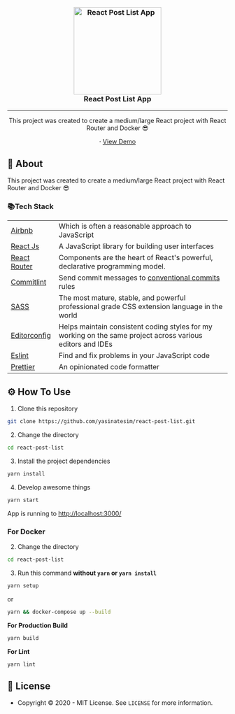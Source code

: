 <h3 align="center">
  <br>
  <a href="https://github.com/yasinatesim/react-post-list"><img src="https://yasinates.com/tech/react.svg" alt="React Post List App" width="200"></a>
  <br>
  React Post List App
  <br>
</h3>
<hr>
<p align="center">This project was created to create a medium/large React project with React Router and Docker 😎</p>

  <p align="center">
    · <a href="https://react-post-list.yasinates.com/">View Demo</a>
  </p>
</p>

## 📖 About


This project was created to create a medium/large React project with React Router and Docker 😎


### 📚Tech Stack

<table>
<tr>
<td>
<a  href="https://github.com/airbnb/javascript">Airbnb</a>
</td>
<td>Which is often a reasonable approach to JavaScript</td>
</tr>
<tr>
<td>
<a  href="https://reactjs.org/">React Js</a>
</td>
<td>A JavaScript library for building user interfaces</td>
</tr>
<tr>
<td>
<a  href="https://reactrouter.com/">React Router</a>
</td>
<td>Components are the heart of React's powerful, declarative programming model.</td>
</tr>
<tr>
<td>
<a href="https://github.com/conventional-changelog/commitlint">Commitlint</a>
</td>
<td>Send commit messages to <a  href="https://www.conventionalcommits.org/en/v1.0.0/">conventional commits</a> rules</td>
</tr>
<tr>
<td>
<a href="https://sass-lang.com/](https://sass-lang.com/">SASS</a>
</td>
<td>The most mature, stable, and powerful professional grade CSS extension language in the world</td>
</tr>
<tr>
<td>
<a  href="https://editorconfig.org/">Editorconfig</a>
</td>
<td>Helps maintain consistent coding styles for my working on the same project across various editors and IDEs</td>
</tr>
<tr>
<td>
<a  href="https://eslint.org/">Eslint</a>
</td>
<td>Find and fix problems in your JavaScript code</td>
</tr>
<tr>
<td>
<a  href="https://prettier.io/">Prettier</a>
</td>
<td>An opinionated code formatter</td>
</tr>
</table>

## ⚙️ How To Use

 1. Clone this repository

```bash
git clone https://github.com/yasinatesim/react-post-list.git
```

2. Change the directory

```bash
cd react-post-list
```

 3. Install the project dependencies

```bash
yarn install
```

4. Develop awesome things

```bash
yarn start
```

App is running to  [http://localhost:3000/](http://localhost:3000/)

### For Docker

2. Change the directory

```bash
cd react-post-list
```

3. Run this command **without `yarn` or `yarn install`**

```bash
yarn setup
```

or

```bash
yarn && docker-compose up --build
```

**For Production Build**
```bash
yarn build
```

**For Lint**
```bash
yarn lint
```

## 🔑 License
* Copyright © 2020 - MIT License.
See `LICENSE` for more information.
